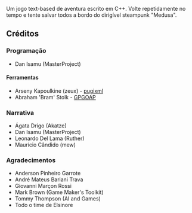 Um jogo text-based de aventura escrito em C++.
Volte repetidamente no tempo e tente salvar todos a bordo do dirigível steampunk "Medusa".

## Créditos
### Programação
* Dan Isamu (MasterProject)

#### Ferramentas
* Arseny Kapoulkine (zeux) - [pugixml](https://github.com/zeux/pugixml)
* Abraham 'Bram' Stolk - [GPGOAP](https://github.com/stolk/GPGOAP)

### Narrativa
* Ágata Drigo (Akatze)
* Dan Isamu (MasterProject)
* Leonardo Del Lama (Ruther)
* Maurício Cândido (mew)

### Agradecimentos
* Anderson Pinheiro Garrote
* André Mateus Bariani Trava
* Giovanni Marçon Rossi
* Mark Brown (Game Maker's Toolkit)
* Tommy Thompson (AI and Games)
* Todo o time de Elsinore